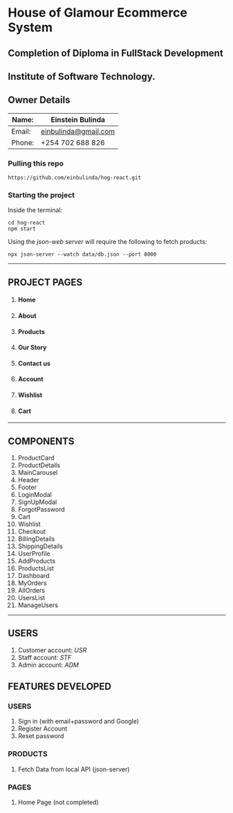 # House of Glamour Ecommerce System

## Completion of Diploma in FullStack Development

## Institute of Software Technology.

## Owner Details

| Name:  | Einstein Bulinda     |
| ------ | -------------------- |
| Email: | einbulinda@gmail.com |
| Phone: | +254 702 688 826     |

### Pulling this repo

`https://github.com/einbulinda/hog-react.git`

### Starting the project

Inside the terminal:

```
cd hog-react
npm start
```

Using the _json-web server_ will require the following to fetch products:

```
npx json-server --watch data/db.json --port 8000
```

---

## PROJECT PAGES

1. #### Home
1. #### About
1. #### Products
1. #### Our Story
1. #### Contact us
1. #### Account
1. #### Wishlist
1. #### Cart

---

## COMPONENTS

1. ProductCard
1. ProductDetails
1. MainCarousel
1. Header
1. Footer
1. LoginModal
1. SignUpModal
1. ForgotPassword
1. Cart
1. Wishlist
1. Checkout
1. BillingDetails
1. ShippingDetails
1. UserProfile
1. AddProducts
1. ProductsList
1. Dashboard
1. MyOrders
1. AllOrders
1. UsersList
1. ManageUsers

---

## USERS

1. Customer account: _USR_
1. Staff account: _STF_
1. Admin account: _ADM_

## FEATURES DEVELOPED

### USERS

1. Sign in (with email+password and Google)
1. Register Account
1. Reset password

### PRODUCTS

1. Fetch Data from local API (json-server)

### PAGES

1. Home Page (not completed)
